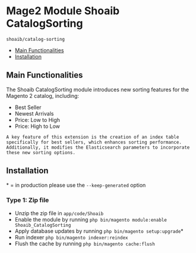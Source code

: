 # Mage2 Module Shoaib CatalogSorting

    shoaib/catalog-sorting

 - [Main Functionalities](#markdown-header-main-functionalities)
 - [Installation](#markdown-header-installation)


## Main Functionalities
The Shoaib CatalogSorting module introduces new sorting features for the Magento 2 catalog, including:

- Best Seller 
- Newest Arrivals 
- Price: Low to High 
- Price: High to Low

`A key feature of this extension is the creation of an index table specifically for best sellers, which enhances sorting performance. Additionally, it modifies the Elasticsearch parameters to incorporate these new sorting options.`

## Installation
\* = in production please use the `--keep-generated` option

### Type 1: Zip file

 - Unzip the zip file in `app/code/Shoaib`
 - Enable the module by running `php bin/magento module:enable Shoaib_CatalogSorting`
 - Apply database updates by running `php bin/magento setup:upgrade`\*
 - Run indexer `php bin/magento indexer:reindex`
 - Flush the cache by running `php bin/magento cache:flush`
